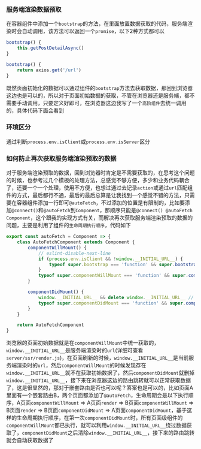 ### 服务端渲染数据预取
在容器组件中添加一个`bootstrap`的方法，在里面放置数据获取的代码，服务端渲染时会自动调用，该方法可以返回一个`promise`，以下2种方式都可以
```js
bootstrap() {
    this.getPostDetailAsync()
}

bootstrap() {
    return axios.get('/url')
}
```
既然页面初始化的数据可以通过组件的`bootstrap`方法去获取数据，那回到浏览器这边也是可以的，所以对于页面初始数据的获取，不管在浏览器还是服务端，都不需要手动调用，只要定义好即可，在浏览器这边我写了一个`高阶组件`去统一调用的，具体代码下面会看到

### 环境区分
通过判断`process.env.isClient`或`process.env.isServer`区分

### 如何防止再次获取服务端渲染预取的数据
对于服务端渲染预取的数据，回到浏览器时肯定是不需要获取的，在思考这个问题的时候，也参考过几个模板的处理方法，总感觉不够方便，多少和业务代码耦合了，还要一个一个处理，使用不方便，也想过通过去记录`action`或通过`url`匹配组件的方式，最后都行不通，最后的最后总算是让我找到一个感觉不错的方法，只需要在容器组件添加一行即可`@autoFetch`，不过添加的位置是有限制的，比如要添加`@connect()`和`@autoFetch`到`Component`，那顺序只能是`@connect() @autoFetch Component`，这个跟我的实现方式有关，而解决再次获取服务端渲染预取的数据的问题，主要是利用了组件的`生命周期执行顺序`，代码如下
```js
export const autoFetch = Component => {
    class AutoFetchComponent extends Component {
        componentWillMount() {
            // eslint-disable-next-line
            if (process.env.isClient && !window.__INITIAL_URL__) {
                typeof super.bootstrap === 'function' && super.bootstrap()
            }
            typeof super.componentWillMount === 'function' && super.componentWillMount()
        }

        componentDidMount() {
            window.__INITIAL_URL__ && delete window.__INITIAL_URL__ // eslint-disable-line
            typeof super.componentDidMount === 'function' && super.componentDidMount()
        }
    }

    return AutoFetchComponent
}
```
浏览器的页面初始数据就是在`componentWillMount`中统一获取的，`window.__INITIAL_URL__`是服务端渲染时的`url`(详细可查看`server/ssr/render.js`)，在页面刷新的时候，`window.__INITIAL_URL__`是当前服务端渲染时的`url`，然后`componentWillMount`的时候发现存在`window.__INITIAL_URL__`就不在获取初始数据了，然后`componentDidMount`就删掉`window.__INITIAL_URL__`，接下来在浏览器这边的路由跳转就可以正常获取数据了，这是很显然的，那对于嵌套路由是否也可以呢？答案也是可以的，比如页面A里面有一个嵌套路由B，两个页面都添加了`@autoFetch`，生命周期会是以下执行顺序，A页面`componentWillMount` => A页面`render` => B页面`componentWillMount` => B页面`render` => B页面`componentDidMount` => A页面`componentDidMount`，基于这样的生命周期执行顺序，在第一次`componentDidMount`时，所有页面级组件的`componentWillMount`都已执行，就可以利用`window.__INITIAL_URL__`绕过数据获取了，`componentDidMount`之后清除`window.__INITIAL_URL__`，接下来的路由跳转就会自动获取数据了

